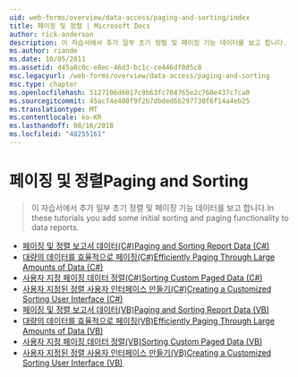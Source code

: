 ```yaml
---
uid: web-forms/overview/data-access/paging-and-sorting/index
title: 페이징 및 정렬 | Microsoft Docs
author: rick-anderson
description: 이 자습서에서 추가 일부 초기 정렬 및 페이징 기능 데이터를 보고 합니다.
ms.author: riande
ms.date: 10/05/2011
ms.assetid: d45a8c0c-e8ec-46d3-bc1c-ce446df005c8
msc.legacyurl: /web-forms/overview/data-access/paging-and-sorting
msc.type: chapter
ms.openlocfilehash: 5127106d6017c9b63fc704765e2c760e437c7ca0
ms.sourcegitcommit: 45ac74e400f9f2b7dbded66297730f6f14a4eb25
ms.translationtype: MT
ms.contentlocale: ko-KR
ms.lasthandoff: 08/16/2018
ms.locfileid: "48255161"
---
```

<a name="paging-and-sorting"></a><span data-ttu-id="398a2-103">페이징 및 정렬</span><span class="sxs-lookup"><span data-stu-id="398a2-103">Paging and Sorting</span></span>
====================
> <span data-ttu-id="398a2-104">이 자습서에서 추가 일부 초기 정렬 및 페이징 기능 데이터를 보고 합니다.</span><span class="sxs-lookup"><span data-stu-id="398a2-104">In these tutorials you add some initial sorting and paging functionality to data reports.</span></span>


- [<span data-ttu-id="398a2-105">페이징 및 정렬 보고서 데이터(C#)</span><span class="sxs-lookup"><span data-stu-id="398a2-105">Paging and Sorting Report Data (C#)</span></span>](paging-and-sorting-report-data-cs.md)
- [<span data-ttu-id="398a2-106">대량의 데이터를 효율적으로 페이징(C#)</span><span class="sxs-lookup"><span data-stu-id="398a2-106">Efficiently Paging Through Large Amounts of Data (C#)</span></span>](efficiently-paging-through-large-amounts-of-data-cs.md)
- [<span data-ttu-id="398a2-107">사용자 지정 페이징 데이터 정렬(C#)</span><span class="sxs-lookup"><span data-stu-id="398a2-107">Sorting Custom Paged Data (C#)</span></span>](sorting-custom-paged-data-cs.md)
- [<span data-ttu-id="398a2-108">사용자 지정된 정렬 사용자 인터페이스 만들기(C#)</span><span class="sxs-lookup"><span data-stu-id="398a2-108">Creating a Customized Sorting User Interface (C#)</span></span>](creating-a-customized-sorting-user-interface-cs.md)
- [<span data-ttu-id="398a2-109">페이징 및 정렬 보고서 데이터(VB)</span><span class="sxs-lookup"><span data-stu-id="398a2-109">Paging and Sorting Report Data (VB)</span></span>](paging-and-sorting-report-data-vb.md)
- [<span data-ttu-id="398a2-110">대량의 데이터를 효율적으로 페이징(VB)</span><span class="sxs-lookup"><span data-stu-id="398a2-110">Efficiently Paging Through Large Amounts of Data (VB)</span></span>](efficiently-paging-through-large-amounts-of-data-vb.md)
- [<span data-ttu-id="398a2-111">사용자 지정 페이징 데이터 정렬(VB)</span><span class="sxs-lookup"><span data-stu-id="398a2-111">Sorting Custom Paged Data (VB)</span></span>](sorting-custom-paged-data-vb.md)
- [<span data-ttu-id="398a2-112">사용자 지정된 정렬 사용자 인터페이스 만들기(VB)</span><span class="sxs-lookup"><span data-stu-id="398a2-112">Creating a Customized Sorting User Interface (VB)</span></span>](creating-a-customized-sorting-user-interface-vb.md)
